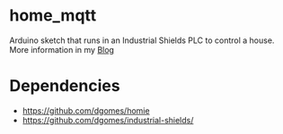 # home_mqtt
Arduino sketch that runs in an Industrial Shields PLC to control a house.
More information in my [Blog](https://diogogomes.com/2017/12/04/home-automation/index.html)

# Dependencies
- https://github.com/dgomes/homie
- https://github.com/dgomes/industrial-shields/
